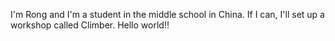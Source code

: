 I'm Rong and I'm a student in the middle school in China.
If I can, I'll set up a workshop called Climber.
Hello world!!
<!---
CLimber-Rong/CLimber-Rong is a ✨ special ✨ repository because its `README.md` (this file) appears on your GitHub profile.
You can click the Preview link to take a look at your changes.
--->
